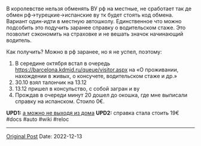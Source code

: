 В королевстве нельзя обменять ВУ рф на местные, не сработает так де обмен рф->турецкие->испанские ву тк будет стоять код обмена. Вариант один-идти в местную автошколу. Единственное что можно подсобить это подучить заранее справку о водительском стаже. Это позволит сэкономить на страховке и не вешать значок начинающий водитель.

Как получить? Можно в рф заранее, но я не успел, поэтому:
1. В середине октября  встал в очередь https://barcelona.kdmid.ru/queue/visitor.aspx  на «О проживании, нахождении в живых, о консучете, водительском стаже и др.»
2. 30.10 взял талончик на 13.12
3. 13.12 пришел в консульство, с собой загран и ву
4. Прождав в очереди минут 20 дошел до окошка, где мне выписали справку на испанском. Стоило 0€.

**UPD1:** [а можно не выходя из дома](2159.md)
**UPD2:** справка стала стоить 19€
 #docs #auto #wiki #reloc

---
[Original Post](https://t.me/lev2tarragona/716)
Date: 2022-12-13
